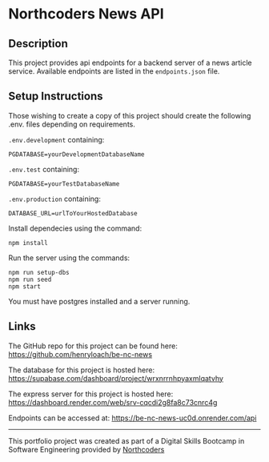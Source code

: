 # Northcoders News API

## Description

This project provides api endpoints for a backend server of a news article service. 
Available endpoints are listed in the `endpoints.json` file.

## Setup Instructions 

Those wishing to create a copy of this project should create the following .env. files depending on requirements.

`.env.development` containing:
    
    PGDATABASE=yourDevelopmentDatabaseName

`.env.test` containing:
    
    PGDATABASE=yourTestDatabaseName

`.env.production` containing:
    
    DATABASE_URL=urlToYourHostedDatabase

Install dependecies using the command:
    
    npm install

Run the server using the commands:
    
    npm run setup-dbs
    npm run seed
    npm start

You must have postgres installed and a server running.

## Links

The GitHub repo for this project can be found here: https://github.com/henryloach/be-nc-news

The database for this project is hosted here: https://supabase.com/dashboard/project/wrxnrrnhpyaxmlqatvhy

The express server for this project is hosted here: https://dashboard.render.com/web/srv-cqcdi2g8fa8c73cnrc4g

Endpoints can be accessed at: https://be-nc-news-uc0d.onrender.com/api 

--- 

This portfolio project was created as part of a Digital Skills Bootcamp in Software Engineering provided by [Northcoders](https://northcoders.com/)